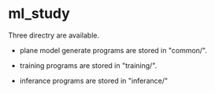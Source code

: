 # ml_study

Three directry are available.

- plane model generate programs are stored in "common/".

- training programs are stored in "training/".

- inferance programs are stored in "inferance/"
